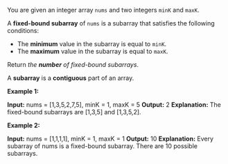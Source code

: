 You are given an integer array  `nums`  and two integers  `minK`  and  `maxK`.

A  **fixed-bound subarray**  of  `nums`  is a subarray that satisfies the following conditions:

-   The  **minimum**  value in the subarray is equal to  `minK`.
-   The  **maximum**  value in the subarray is equal to  `maxK`.

Return  _the  **number**  of fixed-bound subarrays_.

A  **subarray**  is a  **contiguous**  part of an array.

**Example 1:**

**Input:** nums = [1,3,5,2,7,5], minK = 1, maxK = 5
**Output:** 2
**Explanation:** The fixed-bound subarrays are [1,3,5] and [1,3,5,2].

**Example 2:**

**Input:** nums = [1,1,1,1], minK = 1, maxK = 1
**Output:** 10
**Explanation:** Every subarray of nums is a fixed-bound subarray. There are 10 possible subarrays.
